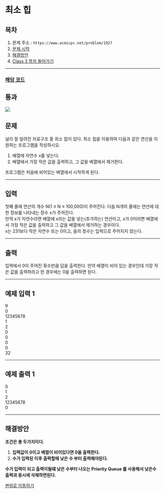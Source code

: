 # 최소 힙

## 목차

1. 문제 주소 : `https://www.acmicpc.net/problem/1927`
2. [문제 시작](#문제)
3. [해결방안](#해결방안)
4. [Class 3 목차 돌아가기](../README.md)
___

### [해당 코드](./최소힙.java)

## 통과

<img src="https://github.com/user-attachments/assets/7d30a294-85a3-4b68-ad2b-6bfe7cda80ad">

## 문제

널리 잘 알려진 자료구조 중 최소 힙이 있다. 최소 힙을 이용하여 다음과 같은 연산을 지원하는 프로그램을 작성하시오.

1. 배열에 자연수 x를 넣는다.
2. 배열에서 가장 작은 값을 출력하고, 그 값을 배열에서 제거한다.

프로그램은 처음에 비어있는 배열에서 시작하게 된다.

___

## 입력

첫째 줄에 연산의 개수 N(1 ≤ N ≤ 100,000)이 주어진다. 다음 N개의 줄에는 연산에 대한 정보를 나타내는 정수 x가 주어진다.<br>
만약 x가 자연수라면 배열에 x라는 값을 넣는(추가하는) 연산이고, x가 0이라면 배열에서 가장 작은 값을 출력하고 그 값을 배열에서 제거하는 경우이다.<br>
x는 231보다 작은 자연수 또는 0이고, 음의 정수는 입력으로 주어지지 않는다.

___

## 출력

입력에서 0이 주어진 횟수만큼 답을 출력한다. 만약 배열이 비어 있는 경우인데 가장 작은 값을 출력하라고 한 경우에는 0을 출력하면 된다.

___

## 예제 입력 1

9 <br>
0 <br>
12345678 <br>
1 <br>
2 <br>
0 <br>
0 <br>
0 <br>
0 <br>
32

---

## 예제 출력 1

0 <br>
1 <br>
2 <br>
12345678 <br>
0

---

## 해결방안
**조건은 총 두가지이다.**<br>

1. **입력값이 0이고 배열이 비어있다면 0을 출력한다.** 
2. **수가 입력된 이후 출력할때 낮은 수 부터 출력해야된다.**

**수가 입력이 되고 출력이될떄 낮은 수부터 나오는 Priority Queue 를 사용해서 낮은수 출력과 동시에 삭제하면된다.**<br>


[맨위로 이동하기](#최소-힙)